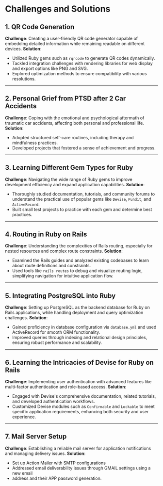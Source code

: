 # Challenges and Solutions

## 1. QR Code Generation

**Challenge**: Creating a user-friendly QR code generator capable of embedding detailed information while remaining readable on different devices.
**Solution**:

- Utilized Ruby gems such as `rqrcode` to generate QR codes dynamically.
- Tackled integration challenges with rendering libraries for web display and export options like PNG and SVG.
- Explored optimization methods to ensure compatibility with various resolutions.

---

## 2. Personal Grief from PTSD after 2 Car Accidents

**Challenge**: Coping with the emotional and psychological aftermath of traumatic car accidents, affecting both personal and professional life.
**Solution**:

- Adopted structured self-care routines, including therapy and mindfulness practices.
- Developed projects that fostered a sense of achievement and progress.

---

## 3. Learning Different Gem Types for Ruby

**Challenge**: Navigating the wide range of Ruby gems to improve development efficiency and expand application capabilities.
**Solution**:

- Thoroughly studied documentation, tutorials, and community forums to understand the practical use of popular gems like `Devise`, `Pundit`, and `ActiveRecord`.
- Built small test projects to practice with each gem and determine best practices.

---

## 4. Routing in Ruby on Rails

**Challenge**: Understanding the complexities of Rails routing, especially for nested resources and complex route constraints.
**Solution**:

- Examined the Rails guides and analyzed existing codebases to learn about route definitions and constraints.
- Used tools like `rails routes` to debug and visualize routing logic, simplifying navigation for intuitive application flow.

---

## 5. Integrating PostgreSQL into Ruby

**Challenge**: Setting up PostgreSQL as the backend database for Ruby on Rails applications, while handling deployment and query optimization challenges.
**Solution**:

- Gained proficiency in database configuration via `database.yml` and used ActiveRecord for smooth ORM functionality.
- Improved queries through indexing and relational design principles, ensuring robust performance and scalability.

---

## 6. Learning the Intricacies of Devise for Ruby on Rails

**Challenge**: Implementing user authentication with advanced features like multi-factor authentication and role-based access.
**Solution**:

- Engaged with Devise's comprehensive documentation, related tutorials, and developed authentication workflows.
- Customized Devise modules such as `Confirmable` and `Lockable` to meet specific application requirements, enhancing both security and user experience.

---

## 7. Mail Server Setup

**Challenge**: Establishing a reliable mail server for application notifications and managing delivery issues.
**Solution**:

- Set up Action Mailer with SMTP configurations
- Addressed email deliverability issues through GMAIL settings using a new email
- address and their APP password generation.

